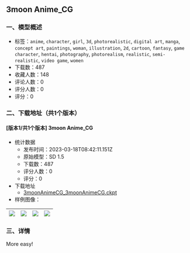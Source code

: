 ## 3moon Anime_CG
### 一、模型概述

- 标签：`anime`, `character`, `girl`, `3d`, `photorealistic`, `digital art`, `manga`, `concept art`, `paintings`, `woman`, `illustration`, `2d`, `cartoon`, `fantasy`, `game character`, `hentai`, `photography`, `photorealism`, `realistic`, `semi-realistic`, `video game`, `women`
- 下载数：487
- 收藏人数：148
- 评论人数：0
- 评分人数：0
- 评分：0

### 二、下载地址（共1个版本）

#### [版本1/共1个版本] 3moon Anime_CG

- 统计数据
  - 发布时间：2023-03-18T08:42:11.151Z
  - 原始模型：SD 1.5
  - 下载数：487
  - 评分人数：0
  - 评分：0
- 下载地址
  - [3moonAnimeCG_3moonAnimeCG.ckpt](https://civitai.com/api/download/models/23790)
- 样例图像：

| <img src="https://image.civitai.com/xG1nkqKTMzGDvpLrqFT7WA/aab396f4-7b11-4e7f-af23-7d401de76800/width=450/258355.jpeg" /> | <img src="https://image.civitai.com/xG1nkqKTMzGDvpLrqFT7WA/c2079da9-2d97-4ac5-64a5-e6f794e84400/width=450/258342.jpeg" /> | <img src="https://image.civitai.com/xG1nkqKTMzGDvpLrqFT7WA/fc847891-b93f-48bd-d493-65d755c39800/width=450/258354.jpeg" /> | <img src="https://image.civitai.com/xG1nkqKTMzGDvpLrqFT7WA/5100d8ba-5bfd-4b4a-c8cd-fa038ff33600/width=450/258353.jpeg" /> |
| ---- | ---- | ---- | ---- |


### 三、详情
<p>More easy!</p>